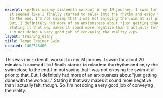 ```yaml
---
excerpt: <p>This was my sixteenth workout in my IM journey. I swam for about 20 minutes.
  It seemed like I finally started to relax into the rhythm and enjoy the swim close
  to the end. I'm not saying that I was not enjoying the swim at all prior to that.
  But, I definitely had more of an anxiousness about "just getting done with the workout."
  Stating it that way makes it sound more negative than I actually felt, though. So,
  I'm not doing a very good job of conveying the reality.</p>
layout: training_diary
title: Tempo Trainer Swim
created: 1408748400
---
```

<p>This was my sixteenth workout in my IM journey. I swam for about 20 minutes. It seemed like I finally started to relax into the rhythm and enjoy the swim close to the end. I'm not saying that I was not enjoying the swim at all prior to that. But, I definitely had more of an anxiousness about "just getting done with the workout." Stating it that way makes it sound more negative than I actually felt, though. So, I'm not doing a very good job of conveying the reality.</p>
